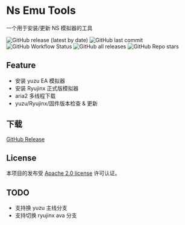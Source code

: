 # Ns Emu Tools

一个用于安装/更新 NS 模拟器的工具

![GitHub release (latest by date)](https://img.shields.io/github/v/release/triwinds/ns-emu-tools?style=for-the-badge)
![GitHub last commit](https://img.shields.io/github/last-commit/triwinds/ns-emu-tools?style=for-the-badge)
![GitHub Workflow Status](https://img.shields.io/github/workflow/status/triwinds/ns-emu-tools/CI%20build%20on%20new%20tag?style=for-the-badge)
![GitHub all releases](https://img.shields.io/github/downloads/triwinds/ns-emu-tools/total?style=for-the-badge)
![GitHub Repo stars](https://img.shields.io/github/stars/triwinds/ns-emu-tools?style=for-the-badge)

## Feature

 - 安装 yuzu EA 模拟器
 - 安装 Ryujinx 正式版模拟器
 - aria2 多线程下载
 - yuzu/Ryujinx/固件版本检查 & 更新

## 下载

[GitHub Release](https://github.com/triwinds/ns-emu-tools/releases)


## License

本项目的发布受 [Apache 2.0 license](https://github.com/triwinds/ns-emu-tools/blob/main/LICENSE) 许可认证。

## TODO

 - 支持换 yuzu 主线分支
 - 支持切换 ryujinx ava 分支
